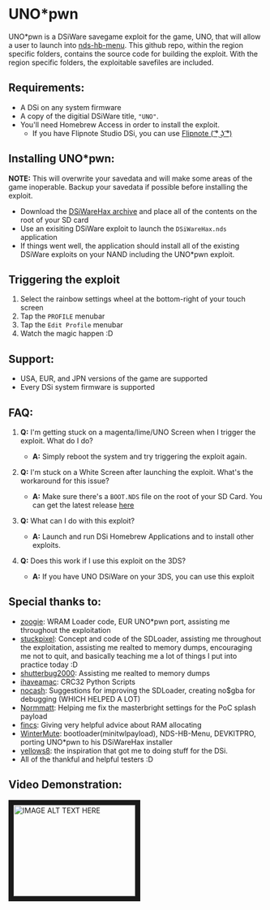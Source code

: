 # UNO*pwn
UNO*pwn is a DSiWare savegame exploit for the game, UNO, that will allow a user to launch into [nds-hb-menu](https://github.com/devkitPro/nds-hb-menu). This github repo, within the region specific folders, contains the source code for building the exploit. With the region specific folders, the exploitable savefiles are included. 

###
###
## Requirements:
* A DSi on any system firmware
* A copy of the digitial DSiWare title, `"UNO"`.
* You'll need Homebrew Access in order to install the exploit.
	- If you have Flipnote Studio DSi, you can use [Flipnote ( ͡° ͜ʖ ͡°)](https://davejmurphy.com/%CD%A1-%CD%9C%CA%96-%CD%A1/)
###
###

## Installing UNO*pwn:
__NOTE:__ This will overwrite your savedata and will make some areas of the game inoperable. Backup your savedata if possible before installing the exploit.
* Download the [DSiWareHax archive]() and place all of the contents on the root of your SD card
* Use an exisiting DSiWare exploit to launch the `DSiWareHax.nds` application
* If things went well, the application should install all of the existing DSiWare exploits on your NAND including the UNO*pwn exploit.

## Triggering the exploit
1. Select the rainbow settings wheel at the bottom-right of your touch screen
2. Tap the `PROFILE` menubar 
3. Tap the `Edit Profile` menubar
4. Watch the magic happen :D
###
###
## Support:
* USA, EUR, and JPN versions of the game are supported
* Every DSi system firmware is supported
###
###
## FAQ:
1. __Q:__ I'm getting stuck on a magenta/lime/UNO Screen when I trigger the exploit. What do I do?
	- __A:__ Simply reboot the system and try triggering the exploit again.
	
2. __Q:__ I'm stuck on a White Screen after launching the exploit. What's the workaround for this issue?
	- __A:__ Make sure there's a `BOOT.NDS` file on the root of your SD Card. You can get the latest release [here](https://github.com/devkitPro/nds-hb-menu/releases/)

3. __Q:__ What can I do with this exploit?
	- __A:__ Launch and run DSi Homebrew Applications and to install other exploits.

4. __Q:__ Does this work if I use this exploit on the 3DS?
	- __A:__ If you have UNO DSiWare on your 3DS, you can use this exploit


## Special thanks to:
* [zoogie](https://github.com/zoogie): WRAM Loader code, EUR UNO*pwn port, assisting me throughout the exploitation
* [stuckpixel](https://github.com/pixel-stuck): Concept and code of the SDLoader, assisting me throughout the exploitation, assisting me realted to memory dumps, encouraging me not to quit, and basically teaching me a lot of things I put into practice today :D
* [shutterbug2000](https://github.com/shutterbug2000): Assisting me realted to memory dumps
* [ihaveamac](https://github.com/ihaveamac): CRC32 Python Scripts
* [nocash](https://problemkaputt.de/gba.htm): Suggestions for improving the SDLoader, creating no$gba for debugging (WHICH HELPED A LOT)
* [Normmatt](https://github.com/Normmatt): Helping me fix the masterbright settings for the PoC splash payload
* [fincs](https://github.com/fincs): Giving very helpful advice about RAM allocating
* [WinterMute](https://github.com/WinterMute): bootloader(minitwlpayload), NDS-HB-Menu, DEVKITPRO, porting UNO*pwn to his DSiWareHax installer
* [yellows8](https://github.com/yellows8): the inspiration that got me to doing stuff for the DSi.
* All of the thankful and helpful testers :D
###
## Video Demonstration:
<a href="http://www.youtube.com/watch?feature=player_embedded&v=XN4YDSVuPwQ
" target="_blank"><img src="http://img.youtube.com/vi/XN4YDSVuPwQ/0.jpg" 
alt="IMAGE ALT TEXT HERE" width="240" height="180" border="10" /></a>
